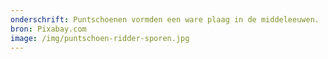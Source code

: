 ```yaml
---
onderschrift: Puntschoenen vormden een ware plaag in de middeleeuwen.
bron: Pixabay.com
image: /img/puntschoen-ridder-sporen.jpg
---
```

